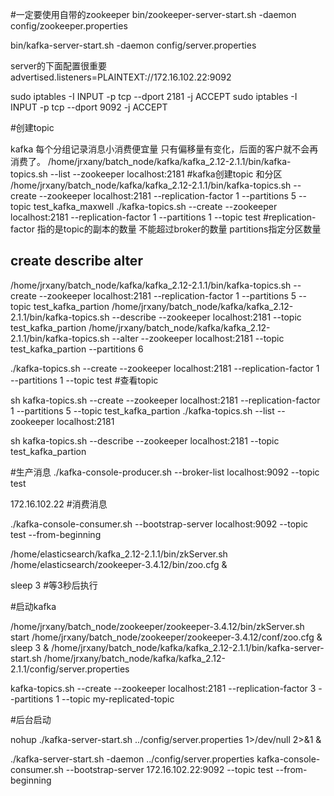 #一定要使用自带的zookeeper
bin/zookeeper-server-start.sh  -daemon config/zookeeper.properties

bin/kafka-server-start.sh -daemon  config/server.properties

server的下面配置很重要
advertised.listeners=PLAINTEXT://172.16.102.22:9092


sudo iptables -I INPUT -p tcp --dport 2181 -j ACCEPT
sudo iptables -I INPUT -p tcp --dport 9092 -j ACCEPT

#创建topic

kafka  每个分组记录消息小消费便宜量    只有偏移量有变化，后面的客户就不会再消费了。
/home/jrxany/batch_node/kafka/kafka_2.12-2.1.1/bin/kafka-topics.sh --list --zookeeper localhost:2181
#kafka创建topic  和分区  
/home/jrxany/batch_node/kafka/kafka_2.12-2.1.1/bin/kafka-topics.sh --create --zookeeper localhost:2181 --replication-factor 1 --partitions 5 --topic test_kafka_maxwell
./kafka-topics.sh --create --zookeeper localhost:2181 --replication-factor 1 --partitions 1 --topic test
#replication-factor  指的是topic的副本的数量   不能超过broker的数量   partitions指定分区数量
##  create  describe    alter
/home/jrxany/batch_node/kafka/kafka_2.12-2.1.1/bin/kafka-topics.sh --create --zookeeper localhost:2181 --replication-factor 1 --partitions 5 --topic test_kafka_partion
/home/jrxany/batch_node/kafka/kafka_2.12-2.1.1/bin/kafka-topics.sh --describe --zookeeper localhost:2181 --topic test_kafka_partion
/home/jrxany/batch_node/kafka/kafka_2.12-2.1.1/bin/kafka-topics.sh --alter --zookeeper localhost:2181 --topic test_kafka_partion --partitions 6

./kafka-topics.sh --create --zookeeper localhost:2181 --replication-factor 1 --partitions 1 --topic test
#查看topic

sh kafka-topics.sh --create --zookeeper localhost:2181 --replication-factor 1 --partitions 5 --topic test_kafka_partion
./kafka-topics.sh --list --zookeeper localhost:2181

sh kafka-topics.sh --describe --zookeeper localhost:2181 --topic test_kafka_partion

#生产消息
./kafka-console-producer.sh --broker-list localhost:9092 --topic test

172.16.102.22
#消费消息

./kafka-console-consumer.sh --bootstrap-server localhost:9092 --topic test --from-beginning




/home/elasticsearch/kafka_2.12-2.1.1/bin/zkServer.sh /home/elasticsearch/zookeeper-3.4.12/bin/zoo.cfg &

sleep 3 #等3秒后执行

#启动kafka

/home/jrxany/batch_node/zookeeper/zookeeper-3.4.12/bin/zkServer.sh start /home/jrxany/batch_node/zookeeper/zookeeper-3.4.12/conf/zoo.cfg &
sleep 3  &
/home/jrxany/batch_node/kafka/kafka_2.12-2.1.1/bin/kafka-server-start.sh /home/jrxany/batch_node/kafka/kafka_2.12-2.1.1/config/server.properties 


kafka-topics.sh --create --zookeeper localhost:2181 --replication-factor 3 --partitions 1 --topic my-replicated-topic

#后台启动

nohup ./kafka-server-start.sh ../config/server.properties 1>/dev/null 2>&1 &


./kafka-server-start.sh -daemon ../config/server.properties
kafka-console-consumer.sh --bootstrap-server 172.16.102.22:9092 --topic test --from-beginning